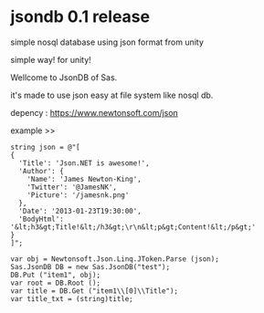 # jsondb 0.1 release
simple nosql database using json format from unity

simple way! for unity!

Wellcome to JsonDB of Sas.

it's made to use json easy at file system like nosql db.


depency : https://www.newtonsoft.com/json

example >>

    string json = @"[
    {
      'Title': 'Json.NET is awesome!',
      'Author': {
        'Name': 'James Newton-King',
        'Twitter': '@JamesNK',
        'Picture': '/jamesnk.png'
      },
      'Date': '2013-01-23T19:30:00',
      'BodyHtml': '&lt;h3&gt;Title!&lt;/h3&gt;\r\n&lt;p&gt;Content!&lt;/p&gt;'
    }
    ]";

    var obj = Newtonsoft.Json.Linq.JToken.Parse (json);
    Sas.JsonDB DB = new Sas.JsonDB("test");
    DB.Put ("item1", obj);
    var root = DB.Root ();
    var title = DB.Get ("item1\\[0]\\Title");
    var title_txt = (string)title;
